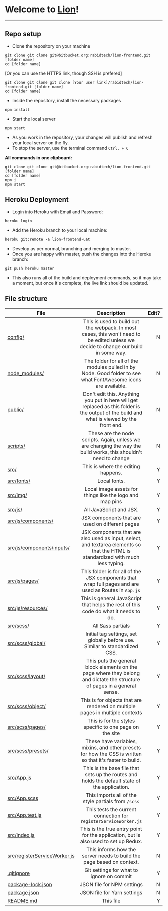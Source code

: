 # Welcome to [Lion](https://lion-frontend-uat.herokuapp.com/)!

---

## Repo setup

* Clone the repository on your machine

```
git clone git clone git@bitbucket.org:rabidtech/lion-frontend.git [folder name]
cd [folder name]
```

[Or you can use the HTTPS link, though SSH is prefered]

```
git clone git clone git clone [Your user link]/rabidtech/lion-frontend.git [folder name]
cd [folder name]
```

* Inside the repository, install the necessary packages

```
npm install
```

* Start the local server

```
npm start
```

* As you work in the repository, your changes will publish and refresh your local server on the fly.
* To stop the server, use the terminal command `Ctrl. + C`

**All commands in one clipboard:**

```
git clone git clone git@bitbucket.org:rabidtech/lion-frontend.git [folder name]
cd [folder name]
npm i
npm start
```

## Heroku Deployment

* Login into Heroku with Email and Password:

```
heroku login
```

* Add the Heroku branch to your local machine:

```
heroku git:remote -a lion-frontend-uat
```

* Develop as per normal, branching and merging to master.
* Once you are happy with master, push the changes into the Heroku branch:

```
git push heroku master
```

* This also runs all of the build and deployment commands, so it may take a moment, but once it's complete, the live link should be updated.

## File structure

| File                                                                                                                  |                                                                Description                                                                 | Edit? |
| --------------------------------------------------------------------------------------------------------------------- | :----------------------------------------------------------------------------------------------------------------------------------------: | ----: |
| [config/](https://bitbucket.org/rabidtech/lion-frontend/src/master/config/)                                           |    This is used to build out the webpack. In most cases, this won't need to be edited unless we decide to change our build in some way.    |     N |
| [node_modules/](https://bitbucket.org/rabidtech/lion-frontend/src/master/node_modules/)                               |               The folder for all of the modules pulled in by Node. Good folder to see what FontAwesome icons are available.                |     N |
| [public/](https://bitbucket.org/rabidtech/lion-frontend/src/master/public/)                                           | Don't edit this. Anything you put in here will get replaced as this folder is the output of the build and what is viewed by the front end. |     N |
| [scripts/](https://bitbucket.org/rabidtech/lion-frontend/src/master/scripts/)                                         |              These are the node scripts. Again, unless we are changing the way the build works, this shouldn't need to change              |     N |
| [src/](https://bitbucket.org/rabidtech/lion-frontend/src/master/src/)                                                 |                                                     This is where the editing happens.                                                     |     Y |
| [src/fonts/](https://bitbucket.org/rabidtech/lion-frontend/src/master/src/fonts/)                                     |                                                                Local fonts.                                                                |     Y |
| [src/img/](https://bitbucket.org/rabidtech/lion-frontend/src/master/src/img/)                                         |                                          Local image assets for things like the logo and map pins                                          |     Y |
| [src/js/](https://bitbucket.org/rabidtech/lion-frontend/src/master/src/js/)                                           |                                                          All JavaScript and JSX.                                                           |     Y |
| [src/js/components/](https://bitbucket.org/rabidtech/lion-frontend/src/master/src/js/components/)                     |                                              JSX components that are used on different pages                                               |     Y |
| [src/js/components/inputs/](https://bitbucket.org/rabidtech/lion-frontend/src/master/src/js/components/inputs/)       |     JSX components that are also used as input, select, and textarea elements so that the HTML is standardized with much less typing.      |     Y |
| [src/js/pages/](https://bitbucket.org/rabidtech/lion-frontend/src/master/src/js/pages/)                               |                    This folder is for all of the JSX components that wrap full pages and are used as Routes in `App.js`                    |     Y |
| [src/js/resources/](https://bitbucket.org/rabidtech/lion-frontend/src/master/src/js/resources/)                       |                            This is general JavaScript that helps the rest of this code do what it needs to do.                             |     Y |
| [src/scss/](https://bitbucket.org/rabidtech/lion-frontend/src/master/)                                                |                                                             All Sass partials                                                              |     Y |
| [src/scss/global/](https://bitbucket.org/rabidtech/lion-frontend/src/master/src/scss/)                                |                                Initial tag settings, set globally before use. Similar to standardized CSS.                                 |     Y |
| [src/scss/layout/](https://bitbucket.org/rabidtech/lion-frontend/src/master/src/scss/layout/)                         |         This puts the general block elements on the page where they belong and dictate the structure of pages in a general sense.          |     Y |
| [src/scss/object/](https://bitbucket.org/rabidtech/lion-frontend/src/master/src/scss/object/)                         |                                This is for objects that are rendered on multiple pages in multiple contexts                                |     Y |
| [src/scss/pages/](https://bitbucket.org/rabidtech/lion-frontend/src/master/src/scss/pages/)                           |                                          This is for the styles specific to one page on the site                                           |     Y |
| [src/scss/presets/](https://bitbucket.org/rabidtech/lion-frontend/src/master/src/scss/presets/)                       |                  These have variables, mixins, and other presets for how the CSS is written so that it's faster to build.                  |     Y |
| [src/App.js](https://bitbucket.org/rabidtech/lion-frontend/src/master/src/App.js)                                     |                       This is the base file that sets up the routes and holds the default state of the application.                        |     Y |
| [src/App.scss](https://bitbucket.org/rabidtech/lion-frontend/src/master/src/App.scss)                                 |                                            This imports all of the style partials from `/scss`                                             |     Y |
| [src/App.test.js](https://bitbucket.org/rabidtech/lion-frontend/src/master/src/App.test.js)                           |                                      This tests the current connection for `registerServiceWorker.js`                                      |     Y |
| [src/index.js](https://bitbucket.org/rabidtech/lion-frontend/src/master/src/index.js)                                 |                            This is the true entry point for the application, but is also used to set up Redux.                             |     Y |
| [src/registerServiceWorker.js](https://bitbucket.org/rabidtech/lion-frontend/src/master/src/registerServiceWorker.js) |                                   This informs how the server needs to build the page based on context.                                    |     N |
| [.gitignore](https://bitbucket.org/rabidtech/lion-frontend/src/master/.gitignore)                                     |                                                 Git settings for what to ignore on commit                                                  |     Y |
| [package-lock.json](https://bitbucket.org/rabidtech/lion-frontend/src/master/package-lock.json)                       |                                                         JSON file for NPM settings                                                         |     N |
| [package.json](https://bitbucket.org/rabidtech/lion-frontend/src/master/package.json)                                 |                                                        JSON file for Yarn settings                                                         |     N |
| [README.md](https://bitbucket.org/rabidtech/lion-frontend/src/master/README.md)                                       |                                                                 This file                                                                  |     Y |
